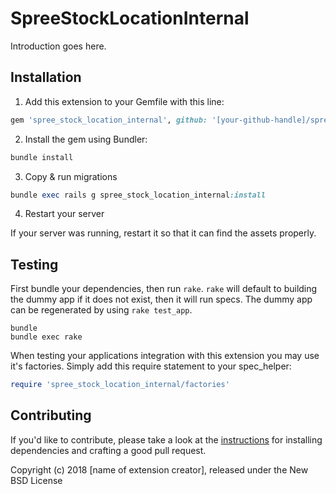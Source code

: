 SpreeStockLocationInternal
==========================

Introduction goes here.

## Installation

1. Add this extension to your Gemfile with this line:
  ```ruby
  gem 'spree_stock_location_internal', github: '[your-github-handle]/spree_stock_location_internal'
  ```

2. Install the gem using Bundler:
  ```ruby
  bundle install
  ```

3. Copy & run migrations
  ```ruby
  bundle exec rails g spree_stock_location_internal:install
  ```

4. Restart your server

  If your server was running, restart it so that it can find the assets properly.

## Testing

First bundle your dependencies, then run `rake`. `rake` will default to building the dummy app if it does not exist, then it will run specs. The dummy app can be regenerated by using `rake test_app`.

```shell
bundle
bundle exec rake
```

When testing your applications integration with this extension you may use it's factories.
Simply add this require statement to your spec_helper:

```ruby
require 'spree_stock_location_internal/factories'
```


## Contributing

If you'd like to contribute, please take a look at the
[instructions](CONTRIBUTING.md) for installing dependencies and crafting a good
pull request.

Copyright (c) 2018 [name of extension creator], released under the New BSD License
